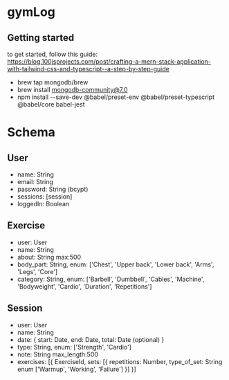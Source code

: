 # gymLog
## Getting started
to get started, follow this guide: https://blog.100jsprojects.com/post/crafting-a-mern-stack-application-with-tailwind-css-and-typescript--a-step-by-step-guide
* brew tap mongodb/brew
* brew install mongodb-community@7.0
* npm install --save-dev @babel/preset-env @babel/preset-typescript @babel/core babel-jest

# Schema
## User
* name: String
* email: String
* password: String (bcypt)
* sessions: [session]
* loggedIn: Boolean
## Exercise
* user: User
* name: String
* about: String max:500
* body_part: String, enum: ['Chest', 'Upper back', 'Lower back', 'Arms', 'Legs', 'Core']
* category: String, enum: ['Barbell', 'Dumbbell', 'Cables', 'Machine', 'Bodyweight', 'Cardio', 'Duration', 'Repetitions']
## Session
* user: User
* name: String
* date: {
  start: Date,
  end: Date,
  total: Date (optional)
}
* type: String, enum: ['Strength', 'Cardio']
* note: String max_length:500
* exercises: [{
  ExerciseId,
  sets: [{
    repetitions: Number,
    type_of_set: String enum ['Warmup', 'Working', 'Failure']
  }]
}]